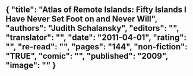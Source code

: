 {
 "title": "Atlas of Remote Islands: Fifty Islands I Have Never Set Foot on and Never Will",
 "authors": "Judith Schalansky",
 "editors": "",
 "translator": "",
 "date": "2011-04-01",
 "rating": "",
 "re-read": "",
 "pages": "144",
 "non-fiction": "TRUE",
 "comic": "",
 "published": "2009",
 "image": ""
}
---

